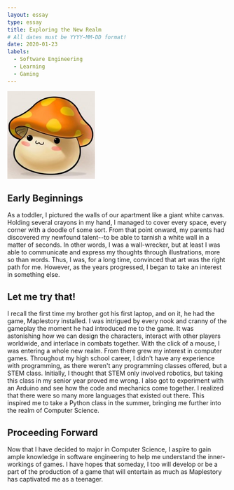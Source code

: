 ```yaml
---
layout: essay
type: essay
title: Exploring the New Realm  
# All dates must be YYYY-MM-DD format!
date: 2020-01-23
labels:
  - Software Engineering
  - Learning
  - Gaming
---
```


<img class="ui medium right circular floated image" src="../images/mushroom.jpeg">

## Early Beginnings
As a toddler, I pictured the walls of our apartment like a giant white canvas. Holding several crayons in my hand, I managed to cover every space, every corner with a doodle of some sort. From that point onward, my parents had discovered my newfound talent--to be able to tarnish a white wall in a matter of seconds. In other words, I was a wall-wrecker, but at least I was able to communicate and express my thoughts through illustrations, more so than words. Thus, I was, for a long time, convinced that art was the right path for me. However, as the years progressed, I began to take an interest in something else.

## Let me try that!
I recall the first time my brother got his first laptop, and on it, he had the game, Maplestory installed. I was intrigued by every nook and cranny of the gameplay the moment he had introduced me to the game. It was astonishing how we can design the characters, interact with other players worldwide, and interlace in combats together. With the click of a mouse, I was entering a whole new realm. From there grew my interest in computer games. Throughout my high school career, I didn't have any experience with programming, as there weren't any programming classes offered, but a STEM class. Initially, I thought that STEM only involved robotics, but taking this class in my senior year proved me wrong. I also got to experiment with an Arduino and see how the code and mechanics come together. I realized that there were so many more languages that existed out there. This inspired me to take a Python class in the summer, bringing me further into the realm of Computer Science. 

## Proceeding Forward
Now that I have decided to major in Computer Science, I aspire to gain ample knowledge in software engineering to help me understand the inner-workings of games. I have hopes that someday, I too will develop or be a part of the production of a game that will entertain as much as Maplestory has captivated me as a teenager. 
